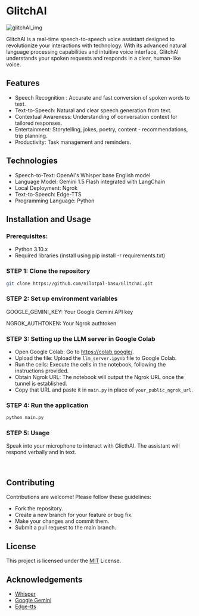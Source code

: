 
# GlitchAI

![glitchAI_img](https://github.com/user-attachments/assets/f8076ac9-4dc5-4838-874d-63325397bf70)


GlitchAI is a real-time speech-to-speech voice assistant designed to revolutionize your interactions with technology. With its advanced natural language processing capabilities and intuitive voice interface, GlitchAI understands your spoken requests and responds in a clear, human-like voice.



## Features

- Speech Recognition : Accurate and fast conversion of spoken words to text.
- Text-to-Speech: Natural and clear speech generation from text.
- Contextual Awareness: Understanding of conversation context for tailored responses.
- Entertainment: Storytelling, jokes, poetry, content - recommendations, trip planning.
- Productivity: Task management and reminders.

## Technologies

- Speech-to-Text: OpenAI's Whisper base English model
- Language Model: Gemini 1.5 Flash integrated with LangChain
- Local Deployment: Ngrok
- Text-to-Speech: Edge-TTS
- Programming Language: Python

## Installation and Usage
### Prerequisites:

- Python 3.10.x
- Required libraries (install using pip install -r requirements.txt)

### STEP 1: Clone the repository
```bash
git clone https://github.com/nilotpal-basu/GlitchAI.git
```
### STEP 2: Set up environment variables

 GOOGLE_GEMINI_KEY: Your Google Gemini API key

NGROK_AUTHTOKEN: Your Ngrok authtoken

### STEP 3: Setting up the LLM server in Google Colab
- Open Google Colab: Go to https://colab.google/.
- Upload the file: Upload the `llm_server.ipynb` file to Google Colab.
- Run the cells: Execute the cells in the notebook, following the instructions provided.
- Obtain Ngrok URL: The notebook will output the Ngrok URL once the tunnel is established.
- Copy that URL and paste it in `main.py` in place of `your_public_ngrok_url`.

### STEP 4: Run the application

```bash
python main.py
```
### STEP 5: Usage
Speak into your microphone to interact with GlicthAI.
The assistant will respond verbally and in text.

  
## Contributing
Contributions are welcome! Please follow these guidelines:
- Fork the repository.
- Create a new branch for your feature or bug fix.   
- Make your changes and commit them.
- Submit a pull request to the main branch.


## License

This project is licensed under the [MIT](https://github.com/nilotpal-basu/GlitchAI/blob/main/LICENSE) License. 


## Acknowledgements

 - [Whisper](https://github.com/openai/whisper)
 - [Google Gemini](https://github.com/matiassingers/awesome-readme)
 - [Edge-tts](https://github.com/rany2/edge-tts)


